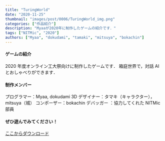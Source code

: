 ```yaml
---
title: "TuringWorld"
date: "2020-11-25"
thumbnail: "images/post/0006/TuringWorld_img.png"
categories: ["作品紹介"]
description: "Myaaが2020年に制作したゲームの紹介です．"
tags: ["NITMic", "2020"]
authors: ["Myaa", "dokudami", "tamaki", "mitsuya", "bokachin"]
---
```


#### ゲームの紹介

2020 年度オンライン工大祭向けに制作したゲームです．
箱庭世界で，対話 AI とおしゃべりができます．

#### 制作メンバー

プログラマー：Myaa, dokudami
3D デザイナー：タマキ（キャラクター），mitsuya（城）
コンポーザー：bokachin
デバッガー ：協力してくれた NITMic 部員

#### ぜひ遊んでみてください！

[ここからダウンロード](https://drive.google.com/drive/folders/1il2121hAQo9U1wKq7NttunnjEz5uOQjh?usp=sharing)
